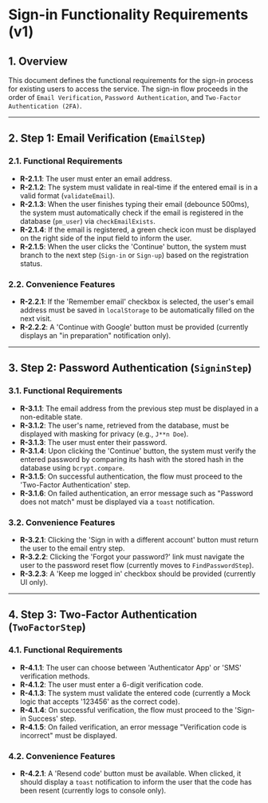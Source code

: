 # Sign-in Functionality Requirements (v1)

## 1. Overview
This document defines the functional requirements for the sign-in process for existing users to access the service. The sign-in flow proceeds in the order of `Email Verification`, `Password Authentication`, and `Two-Factor Authentication (2FA)`.

---

## 2. Step 1: Email Verification (`EmailStep`)

### 2.1. Functional Requirements
- **R-2.1.1**: The user must enter an email address.
- **R-2.1.2**: The system must validate in real-time if the entered email is in a valid format (`validateEmail`).
- **R-2.1.3**: When the user finishes typing their email (debounce 500ms), the system must automatically check if the email is registered in the database (`pm_user`) via `checkEmailExists`.
- **R-2.1.4**: If the email is registered, a green check icon must be displayed on the right side of the input field to inform the user.
- **R-2.1.5**: When the user clicks the 'Continue' button, the system must branch to the next step (`Sign-in` or `Sign-up`) based on the registration status.

### 2.2. Convenience Features
- **R-2.2.1**: If the 'Remember email' checkbox is selected, the user's email address must be saved in `localStorage` to be automatically filled on the next visit.
- **R-2.2.2**: A 'Continue with Google' button must be provided (currently displays an "in preparation" notification only).

---

## 3. Step 2: Password Authentication (`SigninStep`)

### 3.1. Functional Requirements
- **R-3.1.1**: The email address from the previous step must be displayed in a non-editable state.
- **R-3.1.2**: The user's name, retrieved from the database, must be displayed with masking for privacy (e.g., `J**n Doe`).
- **R-3.1.3**: The user must enter their password.
- **R-3.1.4**: Upon clicking the 'Continue' button, the system must verify the entered password by comparing its hash with the stored hash in the database using `bcrypt.compare`.
- **R-3.1.5**: On successful authentication, the flow must proceed to the 'Two-Factor Authentication' step.
- **R-3.1.6**: On failed authentication, an error message such as "Password does not match" must be displayed via a `toast` notification.

### 3.2. Convenience Features
- **R-3.2.1**: Clicking the 'Sign in with a different account' button must return the user to the email entry step.
- **R-3.2.2**: Clicking the 'Forgot your password?' link must navigate the user to the password reset flow (currently moves to `FindPasswordStep`).
- **R-3.2.3**: A 'Keep me logged in' checkbox should be provided (currently UI only).

---

## 4. Step 3: Two-Factor Authentication (`TwoFactorStep`)

### 4.1. Functional Requirements
- **R-4.1.1**: The user can choose between 'Authenticator App' or 'SMS' verification methods.
- **R-4.1.2**: The user must enter a 6-digit verification code.
- **R-4.1.3**: The system must validate the entered code (currently a Mock logic that accepts '123456' as the correct code).
- **R-4.1.4**: On successful verification, the flow must proceed to the 'Sign-in Success' step.
- **R-4.1.5**: On failed verification, an error message "Verification code is incorrect" must be displayed.

### 4.2. Convenience Features
- **R-4.2.1**: A 'Resend code' button must be available. When clicked, it should display a `toast` notification to inform the user that the code has been resent (currently logs to console only). 